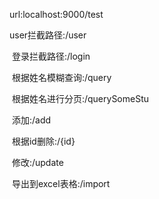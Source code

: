 url:localhost:9000/test

user拦截路径:/user

​	登录拦截路径:/login

​	根据姓名模糊查询:/query

​	根据姓名进行分页:/querySomeStu

​	添加:/add

​	根据id删除:/{id}

​	修改:/update

​	导出到excel表格:/import